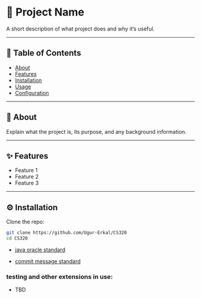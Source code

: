 # 🚀 Project Name

A short description of what project does and why it’s useful.

---

## 📖 Table of Contents
- [About](#-about)
- [Features](#-features)
- [Installation](#-installation)
- [Usage](#-usage)
- [Configuration](#-configuration)

---

## 📌 About
Explain what the project is, its purpose, and any background information.

---

## ✨ Features
- Feature 1
- Feature 2
- Feature 3

---

## ⚙️ Installation

Clone the repo:
```bash
git clone https://github.com/Ugur-Erkal/CS320
cd CS320
```
- [java oracle standard](https://www.oracle.com/docs/tech/java/codeconventions.pdf)

- [commit message standard](https://www.conventionalcommits.org/en/v1.0.0/)

### testing and other extensions in use:

- TBD